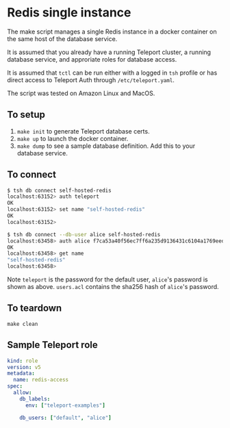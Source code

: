 # Redis single instance

The make script manages a single Redis instance in a docker container on the
same host of the database service.

It is assumed that you already have a running Teleport cluster, a running
database service, and approriate roles for database access.

It is assumed that `tctl` can be run either with a logged in `tsh` profile or
has direct access to Teleport Auth through `/etc/teleport.yaml`.

The script was tested on Amazon Linux and MacOS.

## To setup
1. `make init` to generate Teleport database certs.
1. `make up` to launch the docker container.
1. `make dump` to see a sample database definition. Add this to your database service.

## To connect
```bash
$ tsh db connect self-hosted-redis 
localhost:63152> auth teleport
OK
localhost:63152> set name "self-hosted-redis"
OK
localhost:63152>

$ tsh db connect --db-user alice self-hosted-redis
localhost:63458> auth alice f7ca53a40f56ec7ff6a235d9136431c6104a1769eed13d18a2d68f388325f305
OK
localhost:63458> get name
"self-hosted-redis"
localhost:63458>
```

Note `teleport` is the password for the default user, `alice`'s password is
shown as above. `users.acl` contains the sha256 hash of `alice`'s password.

## To teardown
`make clean`

## Sample Teleport role

```yaml
kind: role
version: v5
metadata:
  name: redis-access
spec:
  allow:
    db_labels:
      env: ["teleport-examples"]

    db_users: ["default", "alice"]
```
